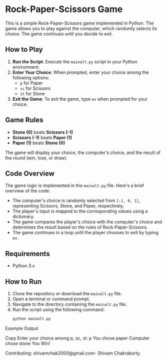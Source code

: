 # Rock-Paper-Scissors Game

This is a simple Rock-Paper-Scissors game implemented in Python. The game allows you to play against the computer, which randomly selects its choice. The game continues until you decide to exit.

## How to Play

1. **Run the Script**: Execute the `mainalt.py` script in your Python environment.
2. **Enter Your Choice**: When prompted, enter your choice among the following options:
   - `p` for Paper
   - `sc` for Scissors
   - `st` for Stone
3. **Exit the Game**: To exit the game, type `ex` when prompted for your choice.

## Game Rules

- **Stone (0)** beats **Scissors (-1)**
- **Scissors (-1)** beats **Paper (1)**
- **Paper (1)** beats **Stone (0)**

The game will display your choice, the computer's choice, and the result of the round (win, lose, or draw).

## Code Overview

The game logic is implemented in the `mainalt.py` file. Here's a brief overview of the code:

- The computer's choice is randomly selected from `[-1, 0, 1]`, representing Scissors, Stone, and Paper, respectively.
- The player's input is mapped to the corresponding values using a dictionary.
- The game compares the player's choice with the computer's choice and determines the result based on the rules of Rock-Paper-Scissors.
- The game continues in a loop until the player chooses to exit by typing `ex`.

## Requirements

- Python 3.x

## How to Run

1. Clone the repository or download the `mainalt.py` file.
2. Open a terminal or command prompt.
3. Navigate to the directory containing the `mainalt.py` file.
4. Run the script using the following command:
   ```bash
   python mainalt.py


Example Output


Copy
Enter your choice among p, sc, st:
  p
You chose paper
Computer chose stone
You Win!   

Contributing:
shivamchak2000@gmail.com- Shivam Chakraborty.
